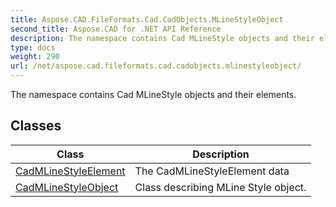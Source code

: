 ```yaml
---
title: Aspose.CAD.FileFormats.Cad.CadObjects.MLineStyleObject
second_title: Aspose.CAD for .NET API Reference
description: The namespace contains Cad MLineStyle objects and their elements
type: docs
weight: 290
url: /net/aspose.cad.fileformats.cad.cadobjects.mlinestyleobject/
---
```

The namespace contains Cad MLineStyle objects and their elements.

## Classes

| Class | Description |
| --- | --- |
| [CadMLineStyleElement](./cadmlinestyleelement/) | The CadMLineStyleElement data |
| [CadMLineStyleObject](./cadmlinestyleobject/) | Class describing MLine Style object. |


